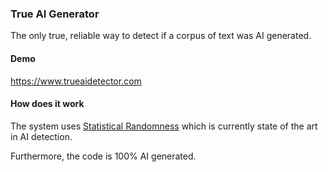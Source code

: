 ### True AI Generator
The only true, reliable way to detect if a corpus of text was AI generated.

#### Demo
https://www.trueaidetector.com


#### How does it work
The system uses [Statistical Randomness](https://en.wikipedia.org/wiki/Statistical_randomness) which is currently state of the art in AI detection.

Furthermore, the code is 100% AI generated.